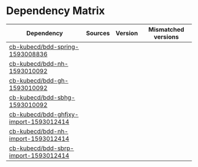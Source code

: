 # Dependency Matrix

Dependency | Sources | Version | Mismatched versions
---------- | ------- | ------- | -------------------
[cb-kubecd/bdd-spring-1593008836](https://github.com/cb-kubecd/bdd-spring-1593008836.git) |  | []() | 
[cb-kubecd/bdd-nh-1593010092](https://github.com/cb-kubecd/bdd-nh-1593010092.git) |  | []() | 
[cb-kubecd/bdd-gh-1593010092](https://github.com/cb-kubecd/bdd-gh-1593010092.git) |  | []() | 
[cb-kubecd/bdd-sbhg-1593010092](https://github.com/cb-kubecd/bdd-sbhg-1593010092.git) |  | []() | 
[cb-kubecd/bdd-ghfjxy-import-1593012414](https://github.com/cb-kubecd/bdd-ghfjxy-import-1593012414.git) |  | []() | 
[cb-kubecd/bdd-nh-import-1593012414](https://github.com/cb-kubecd/bdd-nh-import-1593012414.git) |  | []() | 
[cb-kubecd/bdd-sbrp-import-1593012414](https://github.com/cb-kubecd/bdd-sbrp-import-1593012414.git) |  | []() | 
